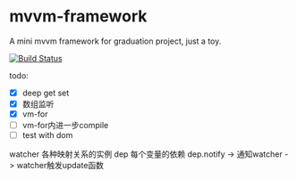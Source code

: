 # mvvm-framework
A mini mvvm framework for graduation project, just a toy.

[![Build Status](https://travis-ci.org/NicholasCao/mvvm.svg?branch=main)](https://travis-ci.org/NicholasCao/mvvm)

todo:
- [x] deep get set
- [x] 数组监听
- [x] vm-for
- [ ] vm-for内进一步compile
- [ ] test with dom

watcher 各种映射关系的实例
dep 每个变量的依赖
dep.notify -> 通知watcher -> watcher触发update函数
